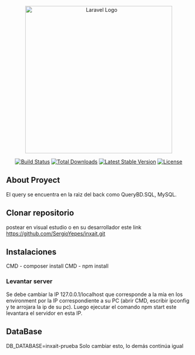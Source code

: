 <p align="center"><a href="https://laravel.com" target="_blank"><img src="https://raw.githubusercontent.com/laravel/art/master/logo-lockup/5%20SVG/2%20CMYK/1%20Full%20Color/laravel-logolockup-cmyk-red.svg" width="400" alt="Laravel Logo"></a></p>

<p align="center">
<a href="https://travis-ci.org/laravel/framework"><img src="https://travis-ci.org/laravel/framework.svg" alt="Build Status"></a>
<a href="https://packagist.org/packages/laravel/framework"><img src="https://img.shields.io/packagist/dt/laravel/framework" alt="Total Downloads"></a>
<a href="https://packagist.org/packages/laravel/framework"><img src="https://img.shields.io/packagist/v/laravel/framework" alt="Latest Stable Version"></a>
<a href="https://packagist.org/packages/laravel/framework"><img src="https://img.shields.io/packagist/l/laravel/framework" alt="License"></a>
</p>

## About Proyect

El query se encuentra en la raìz del back como QueryBD.SQL, MySQL.

## Clonar repositorio

postear en visual estudio o en su desarrollador este link https://github.com/SergioYepes/inxait.git

## Instalaciones

CMD - composer install
CMD - npm install

### Levantar server
Se debe cambiar la IP 127.0.0.1/localhost que corresponde a la mía en los environment por la IP correspondiente a su PC (abrir CMD, escribir ipconfig y te arrojara la ip de su pc). Luego ejecutar el comando npm start este levantara el servidor en esta IP.


## DataBase

DB_DATABASE=inxait-prueba
Solo cambiar esto, lo demás continúa igual

